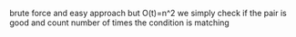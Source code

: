 brute force and easy approach but O(t)=n^2
we simply check if the pair is good and count number of times the condition is matching
​
